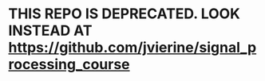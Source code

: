 # THIS REPO IS DEPRECATED. LOOK INSTEAD AT <a href="https://github.com/jvierine/signal_processing_course">https://github.com/jvierine/signal_processing_course</a>
